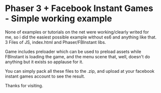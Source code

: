 # Phaser 3 + Facebook Instant Games - Simple working example

None of examples or tutorials on the net were working/clearly writed for me, so i did the easiest possible example without es6 and anything like that. 3 Files of JS, index.html and Phaser/FBInstant libs.

Game includes preloader which can be used to preload assets while FBInstant is loading the game, and the menu scene that, well, doesn't do anything but it exists so applause for it.

You can simply pack all these files to the .zip, and upload at your facebook instant games account to see the result.

Thanks for visiting.